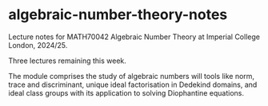 # algebraic-number-theory-notes
Lecture notes for MATH70042 Algebraic Number Theory at Imperial College London, 2024/25.

Three lectures remaining this week.

The module comprises the study of algebraic numbers will tools like norm, trace and discriminant, unique ideal factorisation in Dedekind domains, and ideal class groups with its application to solving Diophantine equations.